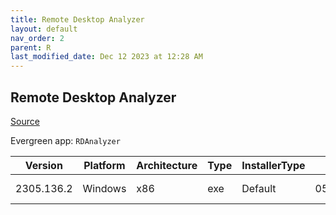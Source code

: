 ```yaml
---
title: Remote Desktop Analyzer
layout: default
nav_order: 2
parent: R
last_modified_date: Dec 12 2023 at 12:28 AM
---
```


## Remote Desktop Analyzer

[Source](https://rdanalyzer.com/)

Evergreen app: `RDAnalyzer`

| Version    | Platform | Architecture | Type | InstallerType | Date       | Size    | URI                                                                                                                                                                                          |
| ---------- | -------- | ------------ | ---- | ------------- | ---------- | ------- | -------------------------------------------------------------------------------------------------------------------------------------------------------------------------------------------- |
| 2305.136.2 | Windows  | x86          | exe  | Default       | 05/14/2021 | 2866656 | [https://github.com/RDAnalyzer/release/releases/download/2305.136.2/RemoteDisplayAnalyzer.exe](https://github.com/RDAnalyzer/release/releases/download/2305.136.2/RemoteDisplayAnalyzer.exe) |
